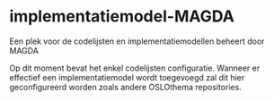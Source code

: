 # implementatiemodel-MAGDA
Een plek voor de codelijsten en implementatiemodellen beheert door MAGDA

Op dit moment bevat het enkel codelijsten configuratie. 
Wanneer er effectief een implementatiemodel wordt toegevoegd zal dit hier geconfigureerd worden zoals 
andere OSLOthema repositories.
